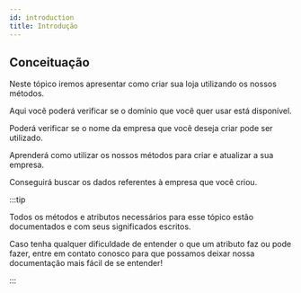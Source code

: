```yaml
---
id: introduction
title: Introdução
---
```


## Conceituação

Neste tópico iremos apresentar como criar sua loja utilizando os nossos métodos.

Aqui vocẽ poderá verificar se o domínio que você quer usar está disponível.

Poderá verificar se o nome da empresa que você deseja criar pode ser utilizado.

Aprenderá como utilizar os nossos métodos para criar e atualizar a sua empresa.

Conseguirá buscar os dados referentes à empresa que você criou.

:::tip

Todos os métodos e atributos necessários para esse tópico estão documentados e com seus significados escritos.

Caso tenha qualquer dificuldade de entender o que um atributo faz ou pode fazer, entre em contato conosco para que possamos deixar nossa documentação mais fácil de se entender!

:::
